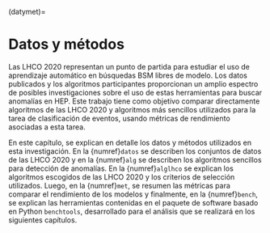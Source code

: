(datymet)=
# Datos y métodos
Las LHCO 2020 representan un punto de partida para estudiar el uso de aprendizaje automático en búsquedas BSM libres de modelo. Los datos publicados y los algoritmos participantes proporcionan un amplio espectro de posibles investigaciones sobre el uso de estas herramientas para buscar anomalías en HEP. Este trabajo tiene como objetivo comparar directamente algoritmos de las LHCO 2020 y algoritmos más sencillos utilizados para la tarea de clasificación de eventos, usando métricas de rendimiento asociadas a esta tarea.

En este capítulo, se explican en detalle los datos y métodos utilizados en esta investigación. En la {numref}`datos` se describen los conjuntos de datos de las LHCO 2020 y en la {numref}`alg` se describen los algoritmos sencillos para detección de anomalías. En la {numref}`alglhco` se explican los algoritmos escogidos de las LHCO 2020 y los criterios de selección utilizados. Luego, en la {numref}`met`, se resumen las métricas para comparar el rendimiento de los modelos y finalmente, en la {numref}`bench`, se explican las herramientas contenidas en el paquete de software basado en Python `benchtools`, desarrollado para el análisis que se realizará en los siguientes capítulos.